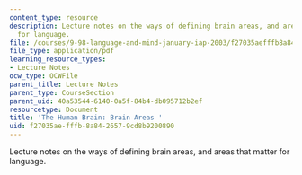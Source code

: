 ```yaml
---
content_type: resource
description: Lecture notes on the ways of defining brain areas, and areas that matter
  for language.
file: /courses/9-98-language-and-mind-january-iap-2003/f27035aefffb8a8426579cd8b9200890_lecture_note_1.pdf
file_type: application/pdf
learning_resource_types:
- Lecture Notes
ocw_type: OCWFile
parent_title: Lecture Notes
parent_type: CourseSection
parent_uid: 40a53544-6140-0a5f-84b4-db095712b2ef
resourcetype: Document
title: 'The Human Brain: Brain Areas '
uid: f27035ae-fffb-8a84-2657-9cd8b9200890
---
```

Lecture notes on the ways of defining brain areas, and areas that matter for language.

